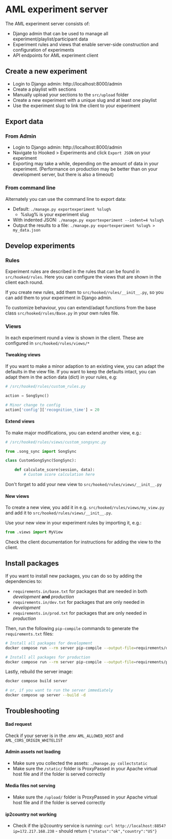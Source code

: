 # AML experiment server

The AML experiment server consists of:

- Django admin that can be used to manage all experiment/playlist/participant data
- Experiment rules and views that enable server-side construction and configuration of experiments
- API endpoints for AML experiment client


## Create a new experiment

- Login to Django admin: http://localhost:8000/admin
- Create a playlist with sections
- Manually upload your sections to the `src/upload` folder
- Create a new experiment with a unique slug and at least one playlist
- Use the experiment slug to link the client to your experiment

## Export data

### From Admin

- Login to Django admin: http://localhost:8000/admin
- Navigate to Hooked > Experiments and click `Export JSON` on your experiment
- Exporting may take a while, depending on the amount of data in your experiment. (Performance on production may be better than on your development server, but there is also a timeout)

### From command line

Alternately you can use the command line to export data:

- Default: `./manage.py exportexperiment %slug%`
  - %slug% is your experiment slug
- With indented JSON: `./manage.py exportexperiment --indent=4 %slug%`
- Output the results to a file: `./manage.py exportexperiment %slug% > my_data.json`

## Develop experiments

### Rules

Experiment rules are described in the rules that can be found in `src/hooked/rules`. Here you can configure the views that are shown in the client each round.

If you create new rules, add them to `src/hooked/rules/__init__.py`, so you can add them to your experiment in Django admin.

To customize behaviour, you can extend/adapt functions from the base class `src/hooked/rules/Base.py` in your own rules file.

### Views

In each experiment round a view is shown in the client. These are configured in `src/hooked/rules/views/*`

#### Tweaking views

If you want to make a minor adaption to an existing view, you can adapt the defaults in the view file. If you want to keep the defaults intact, you can adapt them in the action data (dict) in your rules, e.g:

```python
# /src/hooked/rules/custom_rules.py

action = SongSync()

# Minor change to config
action['config']['recognition_time'] = 20
```

#### Extend views

To make major modifications, you can extend another view, e.g.:

```python
# /src/hooked/rules/views/custom_songsync.py

from .song_sync import SongSync

class CustomSongSync(SongSync):

    def calculate_score(session, data):
        # Custom score calculation here
```

Don't forget to add your new view to `src/hooked/rules/views/__init__.py`

#### New views

To create a new view, you add it in e.g. `src/hooked/rules/views/my_view.py` and add it to `src/hooked/rules/views/__init__.py`.

Use your new view in your experiment rules by importing it, e.g.:

```python
from .views import MyView
```

Check the client documentation for instructions for adding the view to the client.

## Install packages

If you want to install new packages, you can do so by adding the dependencies to:
* `requirements.in/base.txt` for packages that are needed in both *development* **and** *production*
* `requirements.in/dev.txt` for packages that are only needed in *development*
* `requirements.in/prod.txt` for packages that are only needed in *production*

Then, run the following `pip-compile` commands to generate the `requirements.txt` files:

```bash
# Install all packages for development
docker compose run --rm server pip-compile --output-file=requirements/dev.txt requirements.in/dev.txt

# Install all packages for production
docker compose run --rm server pip-compile --output-file=requirements/prod.txt requirements.in/prod.txt
```

Lastly, rebuild the server image:

```bash
docker compose build server

# or, if you want to run the server immediately
docker compose up server --build -d
```

## Troubleshooting

#### Bad request

Check if your server is in the .env `AML_ALLOWED_HOST` and `AML_CORS_ORIGIN_WHITELIST`

#### Admin assets not loading

- Make sure you collected the assets: `./manage.py collectstatic`
- Make sure the `/static/` folder is ProxyPassed in your Apache virtual host file and if the folder is served correctly

#### Media files not serving

- Make sure the `/upload/` folder is ProxyPassed in your Apache virtual host file and if the folder is served correctly

#### ip2country not working

- Check if the ip2country service is running: `curl http://localhost:8854?ip=172.217.168.238` - should return `{"status":"ok","country":"US"}`
